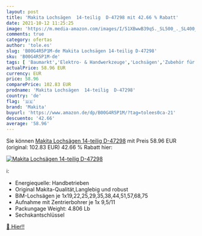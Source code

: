 ```yaml
---
layout: post
title: 'Makita Lochsägen  14-teilig  D-47298 mit 42.66 % Rabatt'
date: 2021-10-12 11:25:25
image: 'https://m.media-amazon.com/images/I/51XBwwB39qS._SL500_._SL400_.jpg'
comments: true
category: ofertas
author: 'tole.es'
slug: 'B00G4R5P1M-de Makita Lochsägen 14-teilig D-47298'
sku: 'B00G4R5P1M-de'
tags: [ 'Baumarkt','Elektro- & Handwerkzeuge','Lochsägen','Zubehör für Elektrowerkzeuge','makita', ]
actualPrice: 58.96 EUR
currency: EUR
price: 58.96
comparePrice: 102.83 EUR
prodname: 'Makita Lochsägen  14-teilig  D-47298'
country: 'de'
flag: '🇩🇪'
brand: 'Makita'
buyurl: 'https://www.amazon.de/dp/B00G4R5P1M/?tag=tolees0ca-21'
descuento: '42.66'
average: '58.96'
---
```


Sie können [Makita Lochsägen  14-teilig  D-47298](https://www.amazon.de/dp/B00G4R5P1M/?tag=tolees0ca-21) mit Preis 58.96 EUR (original: 102.83 EUR) 42.66 % Rabatt hier:

[![Makita Lochsägen  14-teilig  D-47298](https://m.media-amazon.com/images/I/51XBwwB39qS._SL500_._SL400_.jpg)](https://www.amazon.de/dp/B00G4R5P1M/?tag=tolees0ca-21)

ℹ️:

- Energiequelle: Handbetrieben
- Original Makita-Qualität,Langlebig und robust
- BiM-Lochsägen je 1x19,22,25,29,35,38,44,51,57,68,75
- Aufnahme mit Zentrierbohrer je 1x 9,5/11
- Packungage Weight: 4.806 Lb
- Sechskantschlüssel

[🛒 Hier!!](https://www.amazon.de/dp/B00G4R5P1M/?tag=tolees0ca-21)
